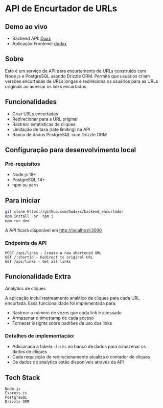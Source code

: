 # API de Encurtador de URLs

## Demo ao vivo
- Backend API: [Duxx](dxx)  
- Aplicação Frontend: [dudxx](dx)

## Sobre
Este é um serviço de API para encurtamento de URLs construído com Node.js e PostgreSQL usando Drizzle ORM. Permite que usuários criem versões encurtadas de URLs longas e redireciona os usuários para as URLs originais ao acessar os links encurtados.

## Funcionalidades
- Criar URLs encurtadas  
- Redirecionar para a URL original  
- Rastrear estatísticas de cliques  
- Limitação de taxa (rate limiting) na API  
- Banco de dados PostgreSQL com Drizzle ORM

## Configuração para desenvolvimento local

### Pré-requisitos
- Node.js 18+  
- PostgreSQL 14+  
- npm ou yarn

## Para iniciar

```bash
git clone https://github.com/Dudxxx/backend_encurtador
npm install  or  npm i
npm run dev
```
A API ficará disponível em [http://localhost:3000](http://localhost:3000)

### Endpoints da API

```
POST /api/links - Create a new shortened URL
GET /:shortId - Redirect to original URL
GET /api/links - Get all links
```

## Funcionalidade Extra

Analytics de cliques

A aplicação inclui rastreamento analítico de cliques para cada URL encurtada. Essa funcionalidade foi implementada para:

* Rastrear o número de vezes que cada link é acessado
* Armazenar o timestamp de cada acesso
* Fornecer insights sobre padrões de uso dos links

### Detalhes de implementação:

* Adicionada a tabela `clicks` no banco de dados para armazenar os dados de cliques
* Cada requisição de redirecionamento atualiza o contador de cliques
* Os dados de analytics estão disponíveis através da API

## Tech Stack

```
Node.js
Express.js
PostgreSQL
Drizzle ORM
```
